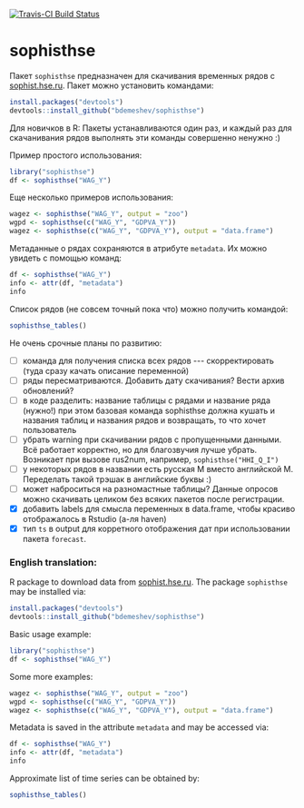 [![Travis-CI Build Status](https://travis-ci.org/bdemeshev/sophisthse.svg?branch=master)](https://travis-ci.org/bdemeshev/sophisthse)

sophisthse
==========


Пакет `sophisthse` предназначен для скачивания временных рядов с [sophist.hse.ru](http://sophist.hse.ru/). Пакет можно установить командами:
```r
install.packages("devtools")
devtools::install_github("bdemeshev/sophisthse")
```
Для новичков в R: Пакеты устанавливаются один раз, и каждый раз для скачанивания рядов выполнять эти команды совершенно ненужно :)


Пример простого использования:
```r
library("sophisthse")
df <- sophisthse("WAG_Y")
```

Еще несколько примеров использования:
```r
wagez <- sophisthse("WAG_Y", output = "zoo")
wgpd <- sophisthse(c("WAG_Y", "GDPVA_Y"))
wagez <- sophisthse(c("WAG_Y", "GDPVA_Y"), output = "data.frame")
```

Метаданные о рядах сохраняются в атрибуте `metadata`. Их можно увидеть с помощью команд:
```r
df <- sophisthse("WAG_Y")
info <- attr(df, "metadata")
info
```

Список рядов (не совсем точный пока что) можно получить командой:
```r
sophisthse_tables()
```

Не очень срочные планы по развитию:

- [ ] команда для получения списка всех рядов --- скорректировать (туда сразу качать описание переменной)
- [ ] ряды пересматриваются. Добавить дату скачивания? Вести архив обновлений?
- [ ] в коде разделить: название таблицы с рядами и название ряда (нужно!) при этом базовая команда sophisthse должна кушать и названия таблиц и названия рядов и возвращать, то что хочет пользователь
- [ ] убрать warning при скачивании рядов с пропущенными данными. Всё работает корректно, но для благозвучия лучше убрать. Возникает при вызове rus2num, например, `sophisthse("HHI_Q_I")`
- [ ] у некоторых рядов в названии есть русская М вместо английской M. Переделать такой трэшак в английские буквы :)
- [ ] может наброситься на разномастные таблицы? Данные опросов можно скачивать целиком без всяких пакетов после регистрации.
- [x] добавить labels для смысла переменных в data.frame, чтобы красиво отображалось в Rstudio (а-ля haven)
- [x] тип `ts` в output для корретного отображения дат при использовании пакета `forecast`.

### English translation:


R package to download data from [sophist.hse.ru](http://sophist.hse.ru/). The package `sophisthse` may be installed via:
```r
install.packages("devtools")
devtools::install_github("bdemeshev/sophisthse")
```


Basic usage example:
```r
library("sophisthse")
df <- sophisthse("WAG_Y")
```

Some more examples:
```r
wagez <- sophisthse("WAG_Y", output = "zoo")
wgpd <- sophisthse(c("WAG_Y", "GDPVA_Y"))
wagez <- sophisthse(c("WAG_Y", "GDPVA_Y"), output = "data.frame")
```

Metadata is saved in the attribute `metadata` and may be accessed via:
```r
df <- sophisthse("WAG_Y")
info <- attr(df, "metadata")
info
```

Approximate list of time series can be obtained by:
```r
sophisthse_tables()
```

